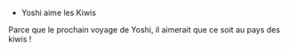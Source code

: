 * Yoshi aime les Kiwis

Parce que le prochain voyage de Yoshi, il aimerait que ce soit au pays des kiwis !
